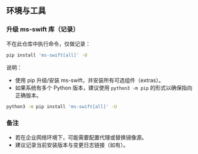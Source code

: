 ## 环境与工具

### 升级 ms-swift 库（记录）
不在此仓库中执行命令，仅做记录：

```bash
pip install 'ms-swift[all]' -U
```

说明：
- 使用 pip 升级/安装 ms-swift，并安装所有可选组件（extras）。
- 如果系统有多个 Python 版本，建议使用 `python3 -m pip` 的形式以确保指向正确版本。

```bash
python3 -m pip install 'ms-swift[all]' -U
```

### 备注
- 若在企业网络环境下，可能需要配置代理或替换镜像源。
- 建议记录当前安装版本与变更日志链接（如有）。


